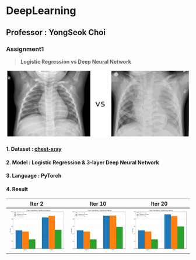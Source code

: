 # DeepLearning

## Professor : YongSeok Choi

### Assignment1

> **Logistic Regression vs Deep Neural Network**

![img](https://github.com/hjpark83/DeepLearning/blob/main/Assignment1/Img/chest-x.jpg)

#### 1. Dataset : [chest-xray](https://www.kaggle.com/datasets/paultimothymooney/chest-xray-pneumonia)

#### 2. Model : Logistic Regression & 3-layer Deep Neural Network

#### 3. Language : PyTorch

#### 4. Result

|Iter 2|Iter 10|Iter 20|
|:--:|:--:|:--:|
|![2](https://github.com/hjpark83/DeepLearning/blob/main/Assignment1/Img/classification_results_comparison_iter_2.png)|![10](https://github.com/hjpark83/DeepLearning/blob/main/Assignment1/Img/classification_results_comparison_iter_10.png)|![20](https://github.com/hjpark83/DeepLearning/blob/main/Assignment1/Img/classification_results_comparison_iter_20.png)|
